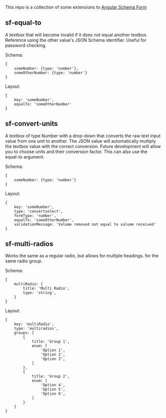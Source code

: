 This repo is a collection of some extensions to [Angular Schema Form](https://github.com/Textalk/angular-schema-form)

## sf-equal-to
A textbox that will become invalid if it does not equal another textbox. Reference using the other value's JSON Schema identifier. Useful for password checking.

Schema:

	{
		someNumber: {type: 'number'},
		someOtherNumber: {type: 'number'}
	}

Layout:
	
	{
		key: 'someNumber',
		equalTo: 'someOtherNumber'
	}

## sf-convert-units
A textbox of type Number with a drop-down that converts the raw text input value from one unit to another. The JSON value will automatically mutliply the textbox value with the correct conversion. Future development will allow you to choose units and their conversion factor. This can also use the equal-to argument.

Schema:

	{
		someNumber: {type: 'number'}
	}

Layout:
	
	{
		key: 'someNumber',
		type: 'convertselect',
		formType: 'number',
		equalTo: 'someOtherNumber',
		validationMessage: 'Volume removed not equal to volume received'
	}

## sf-multi-radios
Works the same as a regular radio, but allows for multiple headings. for the same radio group.

Schema:

	{
		multiRadio: {
			title: 'Multi Radio',
			type: 'string',
		}
	}

Layout:

	{
		key: 'multiRadio',
		type: 'multiradios',
		groups: [
			{
				title: 'Group 1',
				enum: [
					'Option 1',
					'Option 2',
					'Option 3',
				]
			},
			{
				title: 'Group 2',
				enum: [
					'Option 4',
					'Option 5',
					'Option 6',
				]
			}
		]
	}
